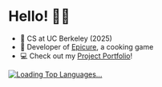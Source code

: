 # Hello! 👋🏼
* 🌟  CS at UC Berkeley (2025)
* 🍔  Developer of [Epicure](https://bit.ly/epicuregame), a cooking game
* 💻  Check out my [Project Portfolio](https://noah-ku.github.io/portfolio/)!

[![Loading Top Languages...](https://github-readme-stats-two-kappa-20.vercel.app/api/top-langs/?username=noah-ku&count_private=true&custom_title=Top+Repository+Languages&exclude_repo=verserush,tjc-notify&hide=shaderlab,hlsl,makefile,objective-c%2B%2B)](https://github.com/noah-ku/github-readme-stats)
